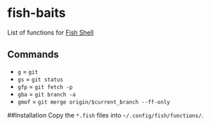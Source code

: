 # fish-baits
List of functions for [Fish Shell](https://fishshell.com/)

## Commands

- `g` = `git`
- `gs` = `git status`
- `gfp` = `git fetch -p`
- `gba` = `git branch -a`
- `gmof` = `git merge origin/$current_branch --ff-only`

##Installation
Copy the `*.fish` files into `~/.config/fish/functions/`.
